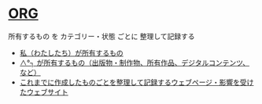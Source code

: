 # [ORG](https://github.com/the-things-i-we-own/.github)
所有するもの を カテゴリー・状態 ごとに 整理して記録する

* [私（わたしたち）が所有するもの](https://the-things-i-we-own.github.io/)
* [∧°┐ が所有するもの（出版物・制作物、所有作品、デジタルコンテンツ、など）](https://pehu.creative-community.space/org/)
* [これまでに作成したものごとを整理して記録するウェブページ・影響を受けたウェブサイト](https://creative-community.space/org/)
